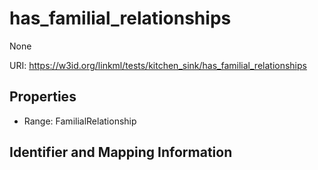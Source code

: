 # has_familial_relationships

None

URI: https://w3id.org/linkml/tests/kitchen_sink/has_familial_relationships



<!-- no inheritance hierarchy -->


## Properties

 * Range: FamilialRelationship

## Identifier and Mapping Information


